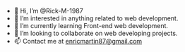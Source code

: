 - 👋 Hi, I’m @Rick-M-1987
- 👀 I’m interested in anything related to web development.
- 🌱 I’m currently learning Front-end web development.
- 💞️ I’m looking to collaborate on web developing projects.
- 📫 Contact me at enricmartin87@gmail.com

<!---
Rick-M-1987/Rick-M-1987 is a ✨ special ✨ repository because its `README.md` (this file) appears on your GitHub profile.
You can click the Preview link to take a look at your changes.
--->
